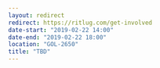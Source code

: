 ```yaml
---
layout: redirect
redirect: https://ritlug.com/get-involved
date-start: "2019-02-22 14:00"
date-end: "2019-02-22 18:00"
location: "GOL-2650"
title: "TBD"
---
```

